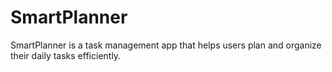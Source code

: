 # SmartPlanner

SmartPlanner is a task management app that helps users plan and organize their daily tasks efficiently. 
